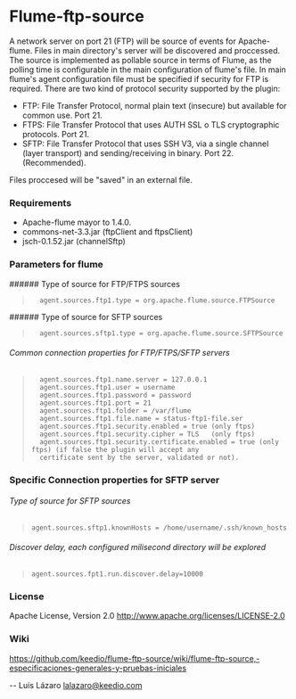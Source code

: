 Flume-ftp-source
================
A network server on port 21 (FTP) will be source of events for Apache-flume. Files in main directory's server will be discovered and proccessed. The source is implemented as pollable source in terms of Flume, as the polling time is configurable in the main configuration of flume's file.
In main flume's agent configuration file must be specified if security for FTP is required. There are two kind of protocol security supported by the plugin:

- FTP: File Transfer Protocol, normal plain text (insecure) but available for common use. Port 21.
- FTPS: File Transfer Protocol that uses AUTH SSL o TLS cryptographic protocols. Port 21.
- SFTP: File Transfer Protocol that uses SSH V3, via a single channel (layer transport) and sending/receiving in binary. Port 22.(Recommended).

Files proccesed will be "saved" in an external file.

### Requirements ######

- Apache-flume mayor to 1.4.0.
- commons-net-3.3.jar (ftpClient and ftpsClient)
- jsch-0.1.52.jar (channelSftp)


### Parameters for flume ######

###### Type of source for FTP/FTPS sources
>       agent.sources.ftp1.type = org.apache.flume.source.FTPSource 

###### Type of source for SFTP sources
>       agent.sources.sftp1.type = org.apache.flume.source.SFTPSource 

###### Common connection properties for FTP/FTPS/SFTP servers
>       agent.sources.ftp1.name.server = 127.0.0.1
>       agent.sources.ftp1.user = username
>       agent.sources.ftp1.password = password
>       agent.sources.ftp1.port = 21
>       agent.sources.ftp1.folder = /var/flume
>       agent.sources.ftp1.file.name = status-ftp1-file.ser
>       agent.sources.ftp1.security.enabled = true (only ftps)
>       agent.sources.ftp1.security.cipher = TLS   (only ftps)
>       agent.sources.ftp1.security.certificate.enabled = true (only ftps) (if false the plugin will accept any 
>       certificate sent by the server, validated or not).


### Specific Connection properties for SFTP server ######

###### Type of source for SFTP sources
>     agent.sources.sftp1.knownHosts = /home/username/.ssh/known_hosts

###### Discover delay, each configured milisecond directory will be explored
>     agent.sources.fpt1.run.discover.delay=10000

### License ######

Apache License, Version 2.0
http://www.apache.org/licenses/LICENSE-2.0


### Wiki ######

https://github.com/keedio/flume-ftp-source/wiki/flume-ftp-source,-especificaciones-generales-y-pruebas-iniciales

--
Luis Lázaro <lalazaro@keedio.com>

